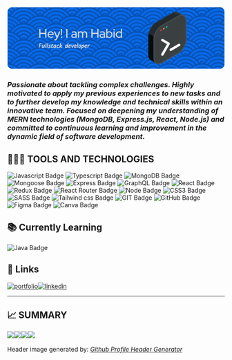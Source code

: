 ![Header](./github-header-image.png)

### _Passionate about tackling complex challenges. Highly motivated to apply my previous experiences to new tasks and to further develop my knowledge and technical skills within an innovative team. Focused on deepening my understanding of MERN technologies (MongoDB, Express.js, React, Node.js) and committed to continuous learning and improvement in the dynamic field of software development._

## 👨🏻‍💻 TOOLS AND TECHNOLOGIES

<p><img alt="Javascript Badge"  src="https://img.shields.io/badge/JavaScript-F7DF1E.svg?style=for-the-badge&logo=JavaScript&logoColor=black" style="display: inline;"/>
<img alt="Typescript Badge"  src="https://img.shields.io/badge/TypeScript-3178C6?style=for-the-badge&logo=JavaScript&logoColor=white" style="display: inline;"/>
<img alt="MongoDB Badge"  src="https://img.shields.io/badge/MongoDB-47A248.svg?style=for-the-badge&logo=MongoDB&logoColor=white" style="display: inline;"/>
<img alt="Mongoose Badge"  src="https://img.shields.io/badge/Mongoose-880000.svg?style=for-the-badge&logo=Mongoose&logoColor=white" style="display: inline;"/>
<img alt="Express Badge"  src="https://img.shields.io/badge/Express-000000.svg?style=for-the-badge&logo=Express&logoColor=white" style="display: inline;"/>
<img alt="GraphQL Badge"  src="https://img.shields.io/badge/GraphQL-E10098.svg?style=for-the-badge&logo=GraphQL&logoColor=white" style="display: inline;"/>
<img alt="React Badge"  src="https://img.shields.io/badge/React-61DAFB.svg?style=for-the-badge&logo=React&logoColor=black" style="display: inline;"/>
<img alt="Redux Badge"  src="https://img.shields.io/badge/Redux-764ABC.svg?style=for-the-badge&logo=Redux&logoColor=white" style="display: inline;"/>
<img alt="React Router Badge" src="https://img.shields.io/badge/React%20Router-CA4245.svg?style=for-the-badge&logo=React-Router&logoColor=white" style="display: inline;"/>
<img alt="Node Badge"  src="https://img.shields.io/badge/Node.js-5FA04E.svg?style=for-the-badge&logo=nodedotjs&logoColor=white" style="display: inline;"/>
<img alt="CSS3 Badge"  src="https://img.shields.io/badge/CSS3-1572B6.svg?style=for-the-badge&logo=CSS3&logoColor=white" style="display: inline;"/>
<img alt="SASS Badge"  src="https://img.shields.io/badge/Sass-CC6699.svg?style=for-the-badge&logo=Sass&logoColor=white" style="display: inline;"/>
<img alt="Tailwind css Badge"  src="https://img.shields.io/badge/Tailwind%20CSS-06B6D4.svg?style=for-the-badge&logo=Tailwind-CSS&logoColor=white" style="display: inline;"/>
<img alt="GIT Badge"  src="https://img.shields.io/badge/Git-F05032.svg?style=for-the-badge&logo=Git&logoColor=white" style="display: inline;"/>
<img alt="GitHub Badge"  src="https://img.shields.io/badge/GitHub-181717.svg?style=for-the-badge&logo=GitHub&logoColor=white" style="display: inline;"/>
<img alt="Figma Badge"  src="https://img.shields.io/badge/Figma-F24E1E.svg?style=for-the-badge&logo=Figma&logoColor=white" style="display: inline;"/>
<img alt="Canva Badge"  src="https://img.shields.io/badge/Canva-00C4CC.svg?style=for-the-badge&logo=Canva&logoColor=white" style="display: inline;"/></p>

##  📚 Currently Learning
<p><img alt="Java Badge"  src="https://img.shields.io/badge/Java-ED8B00.svg?style=for-the-badge&logo=openjdk&logoColor=white" style="display: inline;"/></p>

## 🔗 Links

[![portfolio](https://img.shields.io/badge/my_portfolio-000?style=for-the-badge&logo=ko-fi&logoColor=white)](https://habid-badillo.vercel.app/)[![linkedin](https://img.shields.io/badge/linkedin-0A66C2?style=for-the-badge&logo=linkedin&logoColor=white)](https://www.linkedin.com/in/habidbadillo/)

---

## 📈 SUMMARY

<!-- ![](http://github-profile-summary-cards.vercel.app/api/cards/profile-details?username=habidbesp&theme=dark) -->

![](http://github-profile-summary-cards.vercel.app/api/cards/repos-per-language?username=habidbesp&theme=dark)![](http://github-profile-summary-cards.vercel.app/api/cards/most-commit-language?username=habidbesp&theme=dark)![](http://github-profile-summary-cards.vercel.app/api/cards/stats?username=habidbesp&theme=dark)![](http://github-profile-summary-cards.vercel.app/api/cards/productive-time?username=habidbesp&theme=dark&utcOffset=8)

Header image generated by: _[Github
Profile Header Generator](https://leviarista.github.io/github-profile-header-generator/)_
